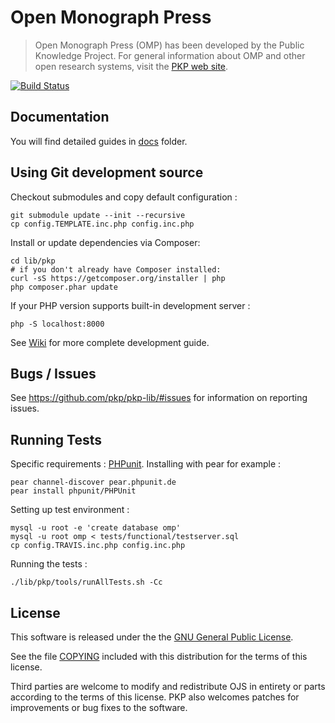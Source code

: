 # Open Monograph Press

> Open Monograph Press (OMP) has been developed by the Public Knowledge Project. For general information about OMP and other open research systems, visit the [PKP web site][pkp].

[![Build Status](https://travis-ci.org/pkp/omp.svg?branch=master)](https://travis-ci.org/pkp/omp)

## Documentation

You will find detailed guides in [docs](docs) folder.

## Using Git development source

Checkout submodules and copy default configuration :

    git submodule update --init --recursive
    cp config.TEMPLATE.inc.php config.inc.php

Install or update dependencies via Composer:

    cd lib/pkp
    # if you don't already have Composer installed:
    curl -sS https://getcomposer.org/installer | php
    php composer.phar update

If your PHP version supports built-in development server :

    php -S localhost:8000

See [Wiki][wiki-dev] for more complete development guide.

## Bugs / Issues

See https://github.com/pkp/pkp-lib/#issues for information on reporting issues.

## Running Tests

Specific requirements : [PHPunit][php-unit]. Installing with pear for example :

    pear channel-discover pear.phpunit.de
    pear install phpunit/PHPUnit

Setting up test environment :

    mysql -u root -e 'create database omp'
    mysql -u root omp < tests/functional/testserver.sql
    cp config.TRAVIS.inc.php config.inc.php

Running the tests :

    ./lib/pkp/tools/runAllTests.sh -Cc

## License

This software is released under the the [GNU General Public License][gpl-licence].

See the file [COPYING][gpl-licence] included with this distribution for the terms
of this license.

Third parties are welcome to modify and redistribute OJS in entirety or parts
according to the terms of this license. PKP also welcomes patches for
improvements or bug fixes to the software.

[pkp]: http://pkp.sfu.ca/
[readme]: docs/README
[wiki-dev]: http://pkp.sfu.ca/wiki/index.php/HOW-TO_check_out_PKP_applications_from_git
[php-unit]: http://phpunit.de/
[gpl-licence]: docs/COPYING
